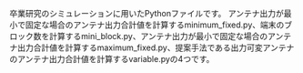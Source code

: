 卒業研究のシミュレーションに用いたPythonファイルです。
アンテナ出力が最小で固定な場合のアンテナ出力合計値を計算するminimum_fixed.py、端末のブロック数を計算するmini_block.py、アンテナ出力が最小で固定な場合のアンテナ出力合計値を計算するmaximum_fixed.py、提案手法である出力可変アンテナのアンテナ出力合計値を計算するvariable.pyの4つです。
